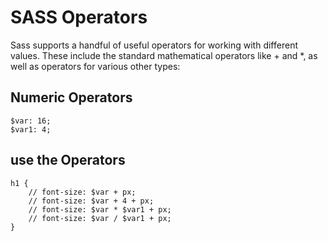 # SASS Operators


Sass supports a handful of useful operators for working with different values. These include the standard mathematical operators like + and *, as well as operators for various other types:


## Numeric Operators

```
$var: 16;
$var1: 4;

```

## use the Operators 

```
h1 {
    // font-size: $var + px;
    // font-size: $var + 4 + px;
    // font-size: $var * $var1 + px;
    // font-size: $var / $var1 + px;
}
```